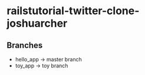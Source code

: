# railstutorial-twitter-clone-joshuarcher

## Branches
  * hello_app -> master branch
  * toy_app   -> toy branch
